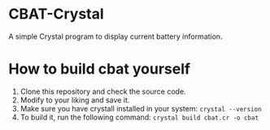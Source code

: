 # CBAT-Crystal
A simple Crystal program to display current battery information.

# How to build cbat yourself
1. Clone this repository and check the source code.
2. Modify to your liking and save it.
3. Make sure you have crystall installed in your system:
   ```crystal --version```
4. To build it, run the following command:
   ```crystal build cbat.cr -o cbat```
